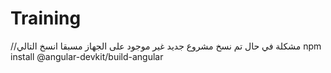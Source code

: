 # Training

//مشكلة في حال  تم نسخ مشروع جديد غير موجود على الجهاز مسبقا انسخ التالي
npm install @angular-devkit/build-angular
